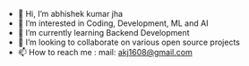 - 👋 Hi, I’m abhishek kumar jha
- 👀 I’m interested in Coding, Development, ML and AI
- 🌱 I’m currently learning Backend Development  
- 💞️ I’m looking to collaborate on various open source
projects
- 📫 How to reach me : mail: akj1608@gmail.com

<!---
akj1608/akj1608 is a ✨ special ✨ repository because its `README.md` (this file) appears on your GitHub profile.
You can click the Preview link to take a look at your changes.
--->
